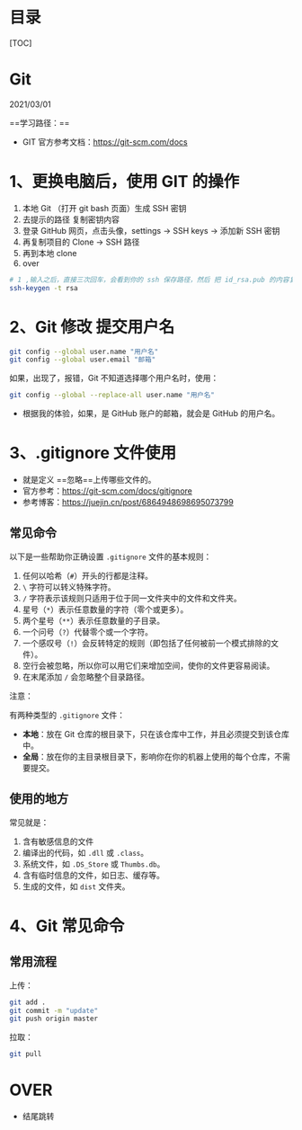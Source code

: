 # 目录

[TOC]



# Git

2021/03/01

==学习路径：==

- GIT 官方参考文档：https://git-scm.com/docs



# 1、更换电脑后，使用 GIT 的操作

1. 本地 Git （打开 git bash 页面）生成 SSH 密钥
2. 去提示的路径 复制密钥内容
3. 登录 GitHub 网页，点击头像，settings -> SSH keys -> 添加新 SSH 密钥
4. 再复制项目的 Clone -> SSH 路径
5. 再到本地 clone 
6. over



```sh
# 1 ,输入之后，直接三次回车，会看到你的 ssh 保存路径，然后 把 id_rsa.pub 的内容复制下来
ssh-keygen -t rsa

```



# 2、Git 修改 提交用户名

```bash
git config --global user.name "用户名"
git config --global user.email "邮箱"
```

如果，出现了，报错，Git 不知道选择哪个用户名时，使用：

```sh
git config --global --replace-all user.name "用户名"
```



- 根据我的体验，如果，是 GitHub 账户的邮箱，就会是 GitHub 的用户名。



# 3、.gitignore 文件使用

- 就是定义 ==忽略==上传哪些文件的。
- 官方参考：https://git-scm.com/docs/gitignore
- 参考博客：https://juejin.cn/post/6864948698695073799





## 常见命令

以下是一些帮助你正确设置 `.gitignore` 文件的基本规则：

1. 任何以哈希（`#`）开头的行都是注释。
2. `\` 字符可以转义特殊字符。
3. `/` 字符表示该规则只适用于位于同一文件夹中的文件和文件夹。
4. 星号（`*`）表示任意数量的字符（零个或更多）。
5. 两个星号（`**`）表示任意数量的子目录。
6. 一个问号（`?`）代替零个或一个字符。
7. 一个感叹号（`!`）会反转特定的规则（即包括了任何被前一个模式排除的文件）。
8. 空行会被忽略，所以你可以用它们来增加空间，使你的文件更容易阅读。
9. 在末尾添加 `/` 会忽略整个目录路径。



注意：

有两种类型的 `.gitignore` 文件：

- **本地**：放在 Git 仓库的根目录下，只在该仓库中工作，并且必须提交到该仓库中。
- **全局**：放在你的主目录根目录下，影响你在你的机器上使用的每个仓库，不需要提交。

## 使用的地方

常见就是：

1. 含有敏感信息的文件
2. 编译出的代码，如 `.dll` 或 `.class`。
3. 系统文件，如 `.DS_Store` 或 `Thumbs.db`。
4. 含有临时信息的文件，如日志、缓存等。
5. 生成的文件，如 `dist` 文件夹。



# 4、Git 常见命令

## 常用流程

上传：

```sh
git add .
git commit -m "update"
git push origin master

```

拉取：

```sh
git pull 
```





# OVER

- 结尾跳转